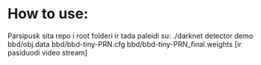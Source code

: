 # How to use:
Parsipusk sita repo i root folderi ir tada paleidi su:
./darknet detector demo bbd/obj.data bbd/bbd-tiny-PRN.cfg bbd/bbd-tiny-PRN_final.weights [ir pasiduodi video stream]
